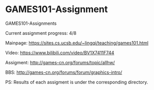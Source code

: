 # GAMES101-Assignment
GAMES101-Assignments

Current assignment progress: 4/8

Mainpage: https://sites.cs.ucsb.edu/~lingqi/teaching/games101.html

Video: https://www.bilibili.com/video/BV1X7411F744

Assigment: http://games-cn.org/forums/topic/allhw/

BBS: http://games-cn.org/forums/forum/graphics-intro/

PS: Results of each assigment is under the corresponding directory.